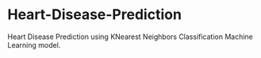 # Heart-Disease-Prediction

Heart Disease Prediction using KNearest Neighbors Classification Machine Learning model.
